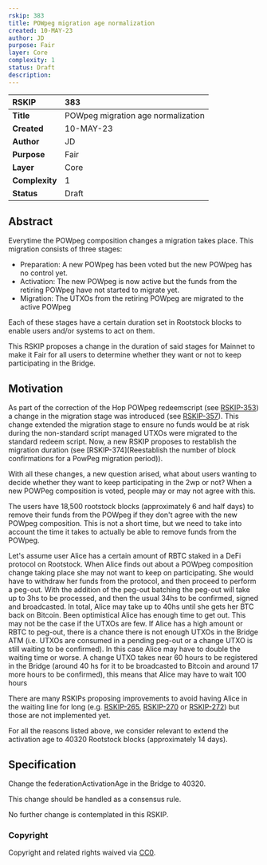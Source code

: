```yaml
---
rskip: 383
title: POWpeg migration age normalization
created: 10-MAY-23
author: JD
purpose: Fair
layer: Core
complexity: 1
status: Draft
description: 
---
```


|RSKIP          |383           |
| :------------ |:-------------|
|**Title**      |POWpeg migration age normalization |
|**Created**    |10-MAY-23 |
|**Author**     |JD |
|**Purpose**    |Fair |
|**Layer**      |Core |
|**Complexity** |1 |
|**Status**     |Draft |

## Abstract

Everytime the POWpeg composition changes a migration takes place. This migration consists of three stages:
- Preparation: A new POWpeg has been voted but the new POWpeg has no control yet.
- Activation: The new POWpeg is now active but the funds from the retiring POWpeg have not started to migrate yet.
- Migration: The UTXOs from the retiring POWpeg are migrated to the active POWpeg

Each of these stages have a certain duration set in Rootstock blocks to enable users and/or systems to act on them.

This RSKIP proposes a change in the duration of said stages for Mainnet to make it Fair for all users to determine whether they want or not to keep participating in the Bridge.

## Motivation

As part of the correction of the Hop POWpeg redeemscript (see [RSKIP-353](https://github.com/rsksmart/RSKIPs/blob/master/IPs/RSKIP353.md)) a change in the migration stage was introduced (see [RSKIP-357](https://github.com/rsksmart/RSKIPs/blob/master/IPs/RSKIP357.md)). This change extended the migration stage to ensure no funds would be at risk during the non-standard script managed UTXOs were migrated to the standard redeem script.
Now, a new RSKIP proposes to restablish the migration duration (see [RSKIP-374](Reestablish the number of block confirmations for a PowPeg migration period)).

With all these changes, a new question arised, what about users wanting to decide whether they want to keep participating in the 2wp or not? When a new POWPeg composition is voted, people may or may not agree with this.

The users have 18,500 rootstock blocks (approximately 6 and half days) to remove their funds from the POWpeg if they don't agree with the new POWpeg composition.
This is not a short time, but we need to take into account the time it takes to actually be able to remove funds from the POWpeg.

Let's assume user Alice has a certain amount of RBTC staked in a DeFi protocol on Rootstock. When Alice finds out about a POWpeg composition change taking place she may not want to keep on participating. She would have to withdraw her funds from the protocol, and then proceed to perform a peg-out.
With the addition of the peg-out batching the peg-out will take up to 3hs to be processed, and then the usual 34hs to be confirmed, signed and broadcasted. In total, Alice may take up to 40hs until she gets her BTC back on Bitcoin.
Been optimistical Alice has enough time to get out.
This may not be the case if the UTXOs are few. If Alice has a high amount or RBTC to peg-out, there is a chance there is not enough UTXOs in the Bridge ATM (i.e. UTXOs are consumed in a pending peg-out or a change UTXO is still waiting to be confirmed).
In this case Alice may have to double the waiting time or worse. A change UTXO takes near 60 hours to be registered in the Bridge (around 40 hs for it to be broadcasted to Bitcoin and around 17 more hours to be confirmed), this means that Alice may have to wait 100 hours 

There are many RSKIPs proposing improvements to avoid having Alice in the waiting line for long (e.g. [RSKIP-265](https://github.com/rsksmart/RSKIPs/blob/master/IPs/RSKIP265.md), [RSKIP-270](https://github.com/rsksmart/RSKIPs/blob/master/IPs/RSKIP270.md) or [RSKIP-272](https://github.com/rsksmart/RSKIPs/blob/master/IPs/RSKIP272.md)) but those are not implemented yet.

For all the reasons listed above, we consider relevant to extend the activation age to 40320 Rootstock blocks (approximately 14 days).

## Specification

Change the federationActivationAge in the Bridge to 40320.

This change should be handled as a consensus rule.

No further change is contemplated in this RSKIP.

### Copyright

Copyright and related rights waived via [CC0](https://creativecommons.org/publicdomain/zero/1.0/).
